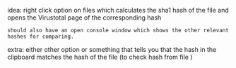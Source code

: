 idea:
    right click option on files which calculates the sha1 hash of the file and opens the Virustotal page of the corresponding hash
    
    should also have an open console window which shows the other relevant hashes for comparing.


extra: either other option or something that tells you that the hash in the clipboard matches the hash of the file (to check hash from file )